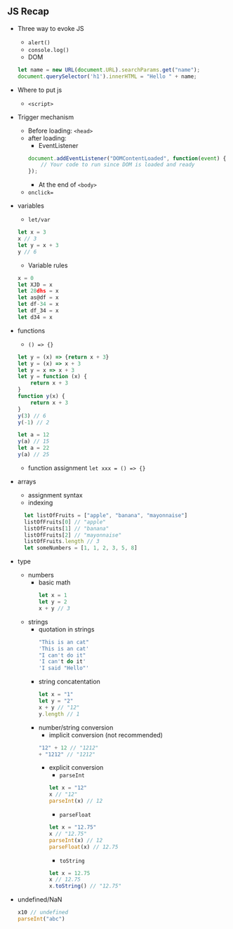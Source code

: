 ## JS Recap
- Three way to evoke JS
  - `alert()`
  - `console.log()`
  - DOM
  ```js
  let name = new URL(document.URL).searchParams.get("name");
  document.querySelector('h1').innerHTML = "Hello " + name;
  ```
- Where to put js
	- `<script>`
- Trigger mechanism
	- Before loading: `<head>`
	- after loading:
		- EventListener
		```js
		document.addEventListener("DOMContentLoaded", function(event) {
			// Your code to run since DOM is loaded and ready
		});
		```
		- At the end of `<body>`
	- `onclick=`
- variables
  - `let/var`
  ```js
  let x = 3
  x // 3
  let y = x + 3
  y // 6
  ```
  - Variable rules
  ```js
  x = 0
  let XJD = x
  let 28dhs = x
  let as@df = x
  let df-34 = x
  let df_34 = x
  let d34 = x
  
  ```
- functions
  - `() => {}`
  ```js
  let y = (x) => {return x + 3}
  let y = (x) => x + 3
  let y = x => x + 3
  let y = function (x) {
	  return x + 3
  }
  function y(x) {
	  return x + 3
  }
  y(3) // 6
  y(-1) // 2
  
  let a = 12
  y(a) // 15
  let a = 22
  y(a) // 25
  ```
  - function assignment `let xxx = () => {}`
- arrays
  - assignment syntax
  - indexing
  ```js
	let listOfFruits = ["apple", "banana", "mayonnaise"]
	listOfFruits[0] // "apple"
	listOfFruits[1] // "banana"
	listOfFruits[2] // "mayonnaise"
	listOfFruits.length // 3
	let someNumbers = [1, 1, 2, 3, 5, 8]
  ```
- type
  - numbers
  	- basic math
		```js
		let x = 1
		let y = 2
		x + y // 3
		```
  - strings
  	- quotation in strings
		```js
		"This is an cat"
		'This is an cat'
		"I can't do it"
		'I can't do it'
		'I said "Hello"'
		```
  	- string concatentation
		```js
		let x = "1"
		let y = "2"
		x + y // "12"
		y.length // 1
		```
	- number/string conversion
		- implicit conversion (not recommended)
		```js
		"12" + 12 // "1212"
		+ "1212" // "1212"
		```
		- explicit conversion
			- `parseInt`
			```js
			let x = "12"
			x // "12"
			parseInt(x) // 12
			```
			- `parseFloat`
			```js
			let x = "12.75"
			x // "12.75"
			parseInt(x) // 12
			parseFloat(x) // 12.75
			```
			- `toString`
			```js
			let x = 12.75
			x // 12.75
			x.toString() // "12.75"
			```
			
- undefined/NaN
  ```js
  x10 // undefined
  parseInt("abc")
  ```